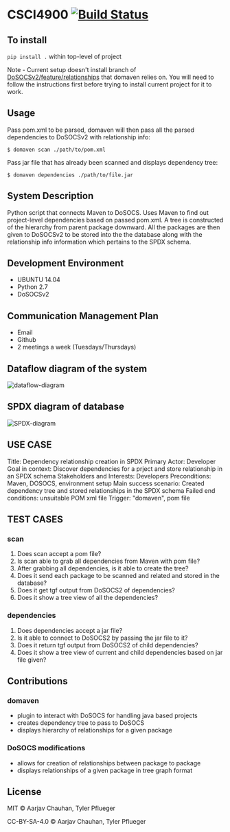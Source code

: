 # CSCI4900 [![Build Status](https://travis-ci.org/tpflueger/CSCI4900.svg?branch=master)](https://travis-ci.org/tpflueger/CSCI4900)

## To install
`pip install .` within top-level of project

Note - Current setup doesn't install branch of [DoSOCSv2/feature/relationships](https://github.com/tpflueger/DoSOCSv2/tree/feature/relationships) that domaven relies on. You will need to follow the instructions first before trying to install current project for it to work.

## Usage
Pass pom.xml to be parsed, domaven will then pass all the parsed dependencies to DoSOCSv2 with relationship info:

    $ domaven scan ./path/to/pom.xml

Pass jar file that has already been scanned and displays dependency tree:

    $ domaven dependencies ./path/to/file.jar

## System Description
Python script that connects Maven to DoSOCS. Uses Maven to find out project-level dependencies based on passed pom.xml. A tree is constructed of the hierarchy from parent package downward. All the packages are then given to DoSOCSv2 to be stored into the the database along with the relationship info information which pertains to the SPDX schema.

## Development Environment
- UBUNTU 14.04
- Python 2.7
- DoSOCSv2

## Communication Management Plan
- Email
- Github
- 2 meetings a week (Tuesdays/Thursdays)

## Dataflow diagram of the system
![dataflow-diagram](https://cloud.githubusercontent.com/assets/8797790/13802073/12b5a7e4-eb06-11e5-9f14-55f73c22a777.png)

## SPDX diagram of database
![SPDX-diagram](https://cloud.githubusercontent.com/assets/2850506/13796701/2f0e8508-ead6-11e5-86c9-62c93beed600.png)

## USE CASE
Title: Dependency relationship creation in SPDX
Primary Actor: Developer
Goal in context: Discover dependencies for a prject and store relationship in an SPDX schema
Stakeholders and Interests: Developers
Preconditions: Maven, DOSOCS, environment setup
Main success scenario: Created dependency tree and stored relationships in the SPDX schema
Failed end conditions: unsuitable POM xml file
Trigger: "domaven", pom file

## TEST CASES

### scan
1. Does scan accept a pom file?
2. Is scan able to grab all dependencies from Maven with pom file?
3. After grabbing all dependencies, is it able to create the tree?
4. Does it send each package to be scanned and related and stored in the database?
5. Does it get tgf output from DoSOCS2 of dependencies?
6. Does it show a tree view of all the dependencies?

### dependencies
1. Does dependencies accept a jar file?
2. Is it able to connect to DoSOCS2 by passing the jar file to it?
3. Does it return tgf output from DoSOCS2 of child dependencies?
4. Does it show a tree view of current and child dependencies based on jar file given?

## Contributions

### domaven
- plugin to interact with DoSOCS for handling java based projects
- creates dependency tree to pass to DoSOCS
- displays hierarchy of relationships for a given package
 
### DoSOCS modifications
- allows for creation of relationships between package to package
- displays relationships of a given package in tree graph format

## License

MIT © Aarjav Chauhan, Tyler Pflueger

CC-BY-SA-4.0 © Aarjav Chauhan, Tyler Pflueger
